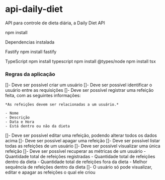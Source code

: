# api-daily-diet
API para controle de dieta diária, a Daily Diet API

npm install

Dependencias instalada

Fastify
npm install fastify

TypeScript
npm install typescript
npm install @types/node
npm install tsx


### Regras da aplicação

[]- Deve ser possível criar um usuário
[]- Deve ser possível identificar o usuário entre as requisições
[]- Deve ser possível registrar uma refeição feita, com as seguintes informações:
    
    *As refeições devem ser relacionadas a um usuário.*
    
    - Nome
    - Descrição
    - Data e Hora
    - Está dentro ou não da dieta
[]- Deve ser possível editar uma refeição, podendo alterar todos os dados acima
[]- Deve ser possível apagar uma refeição
[]- Deve ser possível listar todas as refeições de um usuário
[]- Deve ser possível visualizar uma única refeição
[]- Deve ser possível recuperar as métricas de um usuário
    - Quantidade total de refeições registradas
    - Quantidade total de refeições dentro da dieta
    - Quantidade total de refeições fora da dieta
    - Melhor sequência de refeições dentro da dieta
[]- O usuário só pode visualizar, editar e apagar as refeições o qual ele criou